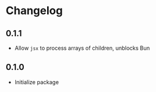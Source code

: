 # Changelog

## 0.1.1

- Allow `jsx` to process arrays of children, unblocks Bun

## 0.1.0

- Initialize package
